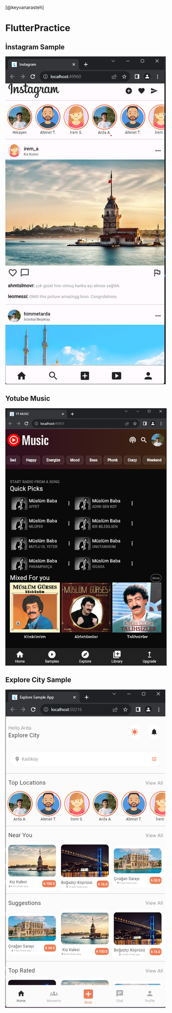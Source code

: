 [@keyvanarasteh]
# FlutterPractice

## İnstagram Sample

![Alt text](image.png)

## Yotube Music

![Alt text](image-1.png)

## Explore City Sample

![Alt text](image-2.png)



